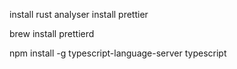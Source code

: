 install rust analyser
install prettier

brew install prettierd

npm install -g typescript-language-server typescript
